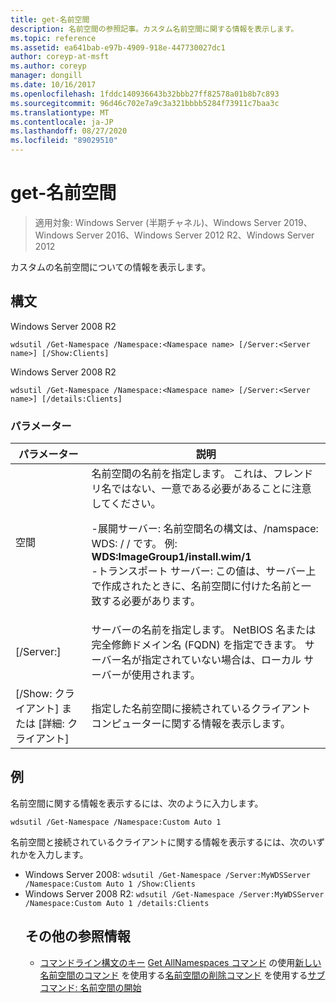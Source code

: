 ```yaml
---
title: get-名前空間
description: 名前空間の参照記事。カスタム名前空間に関する情報を表示します。
ms.topic: reference
ms.assetid: ea641bab-e97b-4909-918e-447730027dc1
author: coreyp-at-msft
ms.author: coreyp
manager: dongill
ms.date: 10/16/2017
ms.openlocfilehash: 1fddc140936643b32bbb27ff82578a01b8b7c893
ms.sourcegitcommit: 96d46c702e7a9c3a321bbbb5284f73911c7baa3c
ms.translationtype: MT
ms.contentlocale: ja-JP
ms.lasthandoff: 08/27/2020
ms.locfileid: "89029510"
---
```

# <a name="get-namespace"></a>get-名前空間

> 適用対象: Windows Server (半期チャネル)、Windows Server 2019、Windows Server 2016、Windows Server 2012 R2、Windows Server 2012

カスタムの名前空間についての情報を表示します。

## <a name="syntax"></a>構文
Windows Server 2008 R2
```
wdsutil /Get-Namespace /Namespace:<Namespace name> [/Server:<Server name>] [/Show:Clients]
```
Windows Server 2008 R2
```
wdsutil /Get-Namespace /Namespace:<Namespace name> [/Server:<Server name>] [/details:Clients]
```
### <a name="parameters"></a>パラメーター

|               パラメーター               |                                                                                                                                                                                         説明                                                                                                                                                                                          |
|---------------------------------------|----------------------------------------------------------------------------------------------------------------------------------------------------------------------------------------------------------------------------------------------------------------------------------------------------------------------------------------------------------------------------------------------|
|      空間<Namespace name>      | 名前空間の名前を指定します。 これは、フレンドリ名ではない、一意である必要があることに注意してください。<p>-展開サーバー: 名前空間名の構文は、/namspace: WDS: <ImageGroup> / <ImageName> / <Index> です。 例: **WDS:ImageGroup1/install.wim/1**<br />-トランスポート サーバー: この値は、サーバー上で作成されたときに、名前空間に付けた名前と一致する必要があります。 |
|        [/Server:<Server name>]        |                                                                                                             サーバーの名前を指定します。 NetBIOS 名または完全修飾ドメイン名 (FQDN) を指定できます。 サーバー名が指定されていない場合は、ローカル サーバーが使用されます。                                                                                                              |
| [/Show: クライアント] または [詳細: クライアント] |                                                                                                                                                  指定した名前空間に接続されているクライアント コンピューターに関する情報を表示します。                                                                                                                                                  |

## <a name="examples"></a>例
名前空間に関する情報を表示するには、次のように入力します。
```
wdsutil /Get-Namespace /Namespace:Custom Auto 1
```
名前空間と接続されているクライアントに関する情報を表示するには、次のいずれかを入力します。
- Windows Server 2008: `wdsutil /Get-Namespace /Server:MyWDSServer /Namespace:Custom Auto 1 /Show:Clients`
- Windows Server 2008 R2: `wdsutil /Get-Namespace /Server:MyWDSServer /Namespace:Custom Auto 1 /details:Clients`
  ## <a name="additional-references"></a>その他の参照情報
  - [コマンドライン構文のキー](command-line-syntax-key.md) 
  [Get AllNamespaces コマンド](using-the-get-allnamespaces-command.md) 
   の使用[新しい名前空間のコマンド](using-the-new-namespace-command.md) 
   を使用する[名前空間の削除コマンド](using-the-remove-namespace-command.md) 
   を使用する[サブコマンド: 名前空間の開始](subcommand-start-namespace.md)
